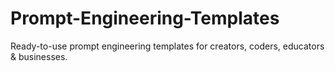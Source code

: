 # Prompt-Engineering-Templates
Ready-to-use prompt engineering templates for creators, coders, educators &amp; businesses.

